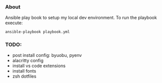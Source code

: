 ### About

Ansible play book to setup my local dev environment. To run the playbook execute:
```bash
ansible-playbook playbook.yml
```

### TODO:
 * post install config: byuobu, pyenv
 * alacritty config
 * install vs code extensions
 * install fonts
 * zsh dotfiles